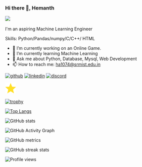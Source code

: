 ### Hi there 👋, Hemanth
![](https://ltecnologia.com.br/blog/wp-content/uploads/2015/02/helloworld.png)

I'm an aspiring Machine Learning Engineer

Skills: Python/Pandas/numpy/C/C++/ HTML 

- 🔭 I’m currently working on an  Online Game. 
- 🌱 I’m currently learning Machine Learning 
- 💬 Ask me about Python, Database, Mysql, Web Development 
- 📫 How to reach me: ha1074@srmist.edu.in 


[<img src='https://cdn.jsdelivr.net/npm/simple-icons@3.0.1/icons/github.svg' alt='github' height='40'>](https://github.com/hemanthallugunti)  [<img src='https://cdn.jsdelivr.net/npm/simple-icons@3.0.1/icons/linkedin.svg' alt='linkedin' height='40'>](https://www.linkedin.com/in/https://www.linkedin.com/in/hemanth-allugunti-883b36216//)  [<img src='https://cdn.jsdelivr.net/npm/simple-icons@3.0.1/icons/discord.svg' alt='discord' height='40'>](discordapp.com/users/959046944129425428)  

<a href='https://stars.github.com/'><img src='https://raw.githubusercontent.com/acervenky/animated-github-badges/master/assets/starbadge.gif' width='35' height='35'></a> 

[![trophy](https://github-profile-trophy.vercel.app/?username=hemanthallugunti)](https://github.com/ryo-ma/github-profile-trophy)

[![Top Langs](https://github-readme-stats.vercel.app/api/top-langs/?username=hemanthallugunti)](https://github.com/anuraghazra/github-readme-stats)

![GitHub stats](https://github-readme-stats.vercel.app/api?username=hemanthallugunti&show_icons=true)  

![GitHub Activity Graph](https://activity-graph.herokuapp.com/graph?username=hemanthallugunti)  

![GitHub metrics](https://metrics.lecoq.io/hemanthallugunti)  

![GitHub streak stats](https://streak-stats.demolab.com/?user=hemanthallugunti)  

![Profile views](https://gpvc.arturio.dev/hemanthallugunti)  
